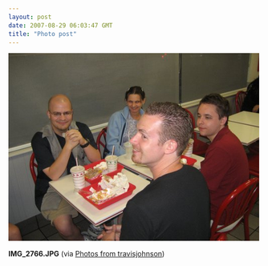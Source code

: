 ```yaml
---
layout: post
date: 2007-08-29 06:03:47 GMT
title: "Photo post"
---
```

![travisj](/images/0d20e8c9169948a333d2483d47f6680ab37c595fd5f9873bb9bb8d33dce2ca01.jpg)

<b>IMG_2766.JPG</b> (via <a href="http://www.flickr.com/photos/travisjohnson/1264159530/">Photos from travisjohnson</a>)